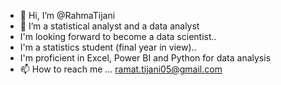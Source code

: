 - 👋 Hi, I’m @RahmaTijani
- 👀 I’m a statistical analyst and a data analyst
- I'm looking forward to become a data scientist..
- I'm a statistics student (final year in view)..
- I'm proficient in Excel, Power BI and Python for data analysis
- 📫 How to reach me ... ramat.tijani05@gmail.com

<!---
RahmaTijani/RahmaTijani is a ✨ special ✨ repository because its `README.md` (this file) appears on your GitHub profile.
You can click the Preview link to take a look at your changes.
--->
